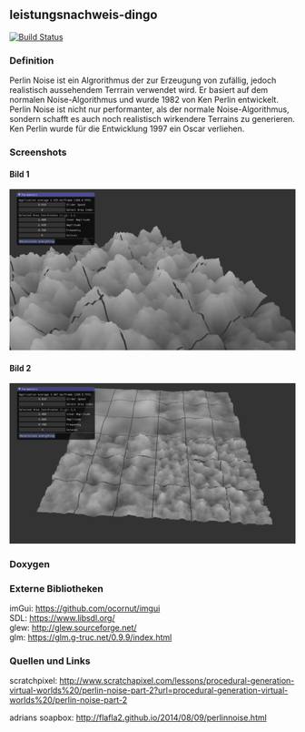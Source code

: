 ## leistungsnachweis-dingo
[![Build Status](https://travis-ci.org/ob-algdatii-ss18/leistungsnachweis-dingo.svg?branch=master)](https://travis-ci.org/ob-algdatii-ss18/leistungsnachweis-dingo)

### Definition
Perlin Noise ist ein Algrorithmus der zur Erzeugung von zufällig, jedoch realistisch aussehendem Terrrain verwendet wird. Er basiert auf dem normalen Noise-Algorithmus und wurde 1982 von Ken Perlin entwickelt. Perlin Noise ist nicht nur performanter, als der normale Noise-Algorithmus, sondern schafft es auch noch realistisch wirkendere Terrains zu generieren. Ken Perlin wurde für die Entwicklung 1997 ein Oscar verliehen.

### Screenshots
#### Bild 1
![example 1](https://github.com/ob-algdatii-ss18/leistungsnachweis-dingo/blob/master/example/example1.PNG)
#### Bild 2
![example 2](https://github.com/ob-algdatii-ss18/leistungsnachweis-dingo/blob/master/example/example2.PNG)

### Doxygen

### Externe Bibliotheken
imGui: https://github.com/ocornut/imgui <br>
SDL: https://www.libsdl.org/ <br>
glew: http://glew.sourceforge.net/ <br>
glm: https://glm.g-truc.net/0.9.9/index.html <br>

### Quellen und Links 
scratchpixel: http://www.scratchapixel.com/lessons/procedural-generation-virtual-worlds%20/perlin-noise-part-2?url=procedural-generation-virtual-worlds%20/perlin-noise-part-2 <br>

adrians soapbox: http://flafla2.github.io/2014/08/09/perlinnoise.html
